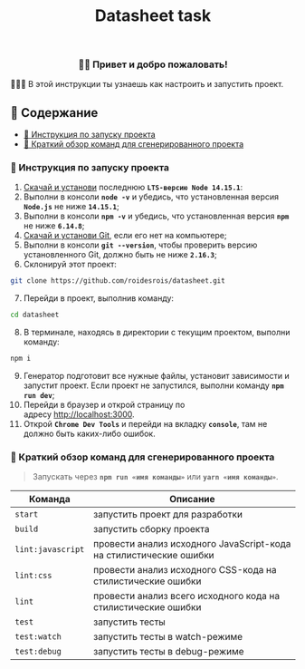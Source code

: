 <h1 align="center">
    Datasheet task
</h1>
<br>

<h3 align="center">
    👋🏼 Привет и добро пожаловать!
</h3>

<p>
    👨🏼‍🔬 В этой инструкции ты узнаешь как настроить и запустить проект.
</p>

## 📜 Содержание

-   [🚀 Инструкция по запуску проекта](#-инструкция-по-запуску-проекта)
-   [🤔 Краткий обзор команд для сгенерированного проекта](#-Краткий-обзор-команд-для-сгенерированного-проекта)
    <br>

### 🚀 Инструкция по запуску проекта

1. [Скачай и установи](https://nodejs.org/en/) последнюю **`LTS-версию Node 14.15.1`**:
2. Выполни в консоли **`node -v`** и убедись, что установленная версия **`Node.js`** не ниже **`14.15.1`**;
3. Выполни в консоли **`npm -v`** и убедись, что установленная версия **`npm`** не ниже **`6.14.8`**;
4. [Скачай и установи Git](https://git-scm.com/downloads), если его нет на компьютере;
5. Выполни в консоли **`git --version`**, чтобы проверить версию установленного Git, должно быть не ниже **`2.16.3`**;
6. Склонируй этот проект:

```bash
git clone https://github.com/roidesrois/datasheet.git
```

7. Перейди в проект, выполнив команду:

```bash
cd datasheet
```

8. В терминале, находясь в директории с текущим проектом, выполни команду:

```bash
npm i
```

9. Генератор подготовит все нужные файлы, установит зависимости и запустит проект. Если проект не запустился, выполни
   команду **`npm run dev`**;
10. Перейди в браузер и открой страницу по адресу [http://localhost:3000](http://localhost:3000/).
11. Открой **`Chrome Dev Tools`** и перейди на вкладку **`console`**, там не должно быть каких-либо ошибок.

### 🤖 Краткий обзор команд для сгенерированного проекта

> Запускать через **`npm run «имя команды»`** или **`yarn «имя команды»`**.

| Команда           | Описание                                                           |
| ----------------- | ------------------------------------------------------------------ |
| `start`           | запустить проект для разработки                                    |
| `build`           | запустить сборку проекта                                           |
| `lint:javascript` | провести анализ исходного JavaScript-кода на стилистические ошибки |
| `lint:css`        | провести анализ исходного CSS-кода на стилистические ошибки        |
| `lint`            | провести анализ всего исходного кода на стилистические ошибки      |
| `test`            | запустить тесты                                                    |
| `test:watch`      | запустить тесты в watch-режиме                                     |
| `test:debug`      | запустить тесты в debug-режиме                                     |
